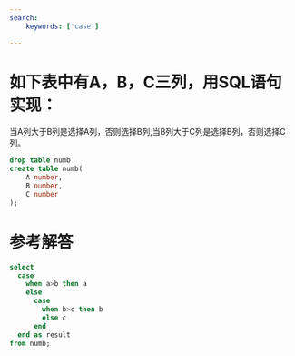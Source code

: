 ```yaml
---
search:
    keywords: ['case']

---
```



# 如下表中有A，B，C三列，用SQL语句实现：
当A列大于B列是选择A列，否则选择B列,当B列大于C列是选择B列，否则选择C列。
```sql
drop table numb
create table numb(
    A number,
    B number,
    C number
);
```
# 参考解答

```sql
select 
  case 
    when a>b then a 
    else 
      case
        when b>c then b 
        else c 
      end 
  end as result
from numb;
```


